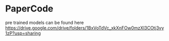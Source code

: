 # PaperCode
pre trained models can be found here
https://drive.google.com/drive/folders/1BxVoTdVc_xkXnFOw0mzXl3COtj3vy1zP?usp=sharing
